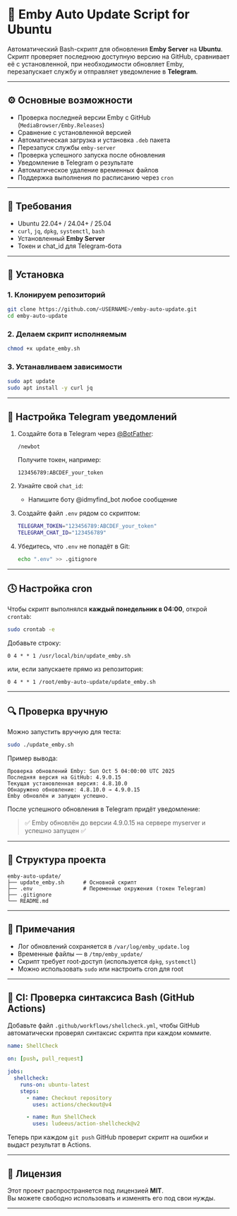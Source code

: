 # 🧩 Emby Auto Update Script for Ubuntu

Автоматический Bash-скрипт для обновления **Emby Server** на **Ubuntu**.  
Скрипт проверяет последнюю доступную версию на GitHub, сравнивает её с установленной, при необходимости обновляет Emby, перезапускает службу и отправляет уведомление в **Telegram**.

---

## ⚙️ Основные возможности

- Проверка последней версии Emby с GitHub (`MediaBrowser/Emby.Releases`)
- Сравнение с установленной версией
- Автоматическая загрузка и установка `.deb` пакета
- Перезапуск службы `emby-server`
- Проверка успешного запуска после обновления
- Уведомление в Telegram о результате
- Автоматическое удаление временных файлов
- Поддержка выполнения по расписанию через `cron`

---

## 🧰 Требования

- Ubuntu 22.04+ / 24.04+ / 25.04
- `curl`, `jq`, `dpkg`, `systemctl`, `bash`
- Установленный **Emby Server**
- Токен и chat_id для Telegram-бота

---

## 🚀 Установка

### 1. Клонируем репозиторий

```bash
git clone https://github.com/<USERNAME>/emby-auto-update.git
cd emby-auto-update
```

### 2. Делаем скрипт исполняемым

```bash
chmod +x update_emby.sh
```

### 3. Устанавливаем зависимости

```bash
sudo apt update
sudo apt install -y curl jq
```

---

## 🔐 Настройка Telegram уведомлений

1. Создайте бота в Telegram через [@BotFather](https://t.me/BotFather):
   ```
   /newbot
   ```
   Получите токен, например:
   ```
   123456789:ABCDEF_your_token
   ```

2. Узнайте свой `chat_id`:
   - Напишите боту @idmyfind_bot любое сообщение

3. Создайте файл `.env` рядом со скриптом:

   ```bash
   TELEGRAM_TOKEN="123456789:ABCDEF_your_token"
   TELEGRAM_CHAT_ID="123456789"
   ```

4. Убедитесь, что `.env` не попадёт в Git:
   ```bash
   echo ".env" >> .gitignore
   ```

---

## 🕓 Настройка cron

Чтобы скрипт выполнялся **каждый понедельник в 04:00**, открой `crontab`:

```bash
sudo crontab -e
```

Добавьте строку:

```
0 4 * * 1 /usr/local/bin/update_emby.sh
```

или, если запускаете прямо из репозитория:

```
0 4 * * 1 /root/emby-auto-update/update_emby.sh
```

---

## 🔍 Проверка вручную

Можно запустить вручную для теста:

```bash
sudo ./update_emby.sh
```

Пример вывода:
```
Проверка обновлений Emby: Sun Oct 5 04:00:00 UTC 2025
Последняя версия на GitHub: 4.9.0.15
Текущая установленная версия: 4.8.10.0
Обнаружено обновление: 4.8.10.0 → 4.9.0.15
Emby обновлён и запущен успешно.
```

После успешного обновления в Telegram придёт уведомление:
> ✅ Emby обновлён до версии 4.9.0.15 на сервере myserver и успешно запущен ✅

---

## 🧩 Структура проекта

```
emby-auto-update/
├── update_emby.sh      # Основной скрипт
├── .env                # Переменные окружения (токен Telegram)
├── .gitignore
└── README.md
```

---

## 🧠 Примечания

- Лог обновлений сохраняется в `/var/log/emby_update.log`
- Временные файлы — в `/tmp/emby_update/`
- Скрипт требует root-доступ (используется `dpkg`, `systemctl`)
- Можно использовать `sudo` или настроить cron для root

---

## 🧪 CI: Проверка синтаксиса Bash (GitHub Actions)

Добавьте файл `.github/workflows/shellcheck.yml`, чтобы GitHub автоматически проверял синтаксис скрипта при каждом коммите.

```yaml
name: ShellCheck

on: [push, pull_request]

jobs:
  shellcheck:
    runs-on: ubuntu-latest
    steps:
      - name: Checkout repository
        uses: actions/checkout@v4

      - name: Run ShellCheck
        uses: ludeeus/action-shellcheck@v2
```

Теперь при каждом `git push` GitHub проверит скрипт на ошибки и выдаст результат в Actions.

---

## 🪪 Лицензия

Этот проект распространяется под лицензией **MIT**.  
Вы можете свободно использовать и изменять его под свои нужды.

---
